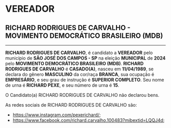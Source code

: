 # VEREADOR
## RICHARD RODRIGUES DE CARVALHO - MOVIMENTO DEMOCRÁTICO BRASILEIRO (MDB)
---
**RICHARD RODRIGUES DE CARVALHO**, é candidato a **VEREADOR** pelo município de **SÃO JOSÉ DOS CAMPOS - SP** na eleição **MUNICIPAL** de **2024** pelo **MOVIMENTO DEMOCRÁTICO BRASILEIRO (MDB)**.
**RICHARD RODRIGUES DE CARVALHO** é **CASADO(A)**, nasceu em **11/04/1989**, se declara do gênero **MASCULINO** da cor/raça **BRANCA**, sua ocupação é **EMPRESÁRIO**, e seu grau de instrução é **SUPERIOR COMPLETO**.
Seu nome de urna é **RICHARD PEXE**, e seu número de urna é **15**.

O Candidato(a) RICHARD RODRIGUES DE CARVALHO não declarou bens.


As redes sociais de RICHARD RODRIGUES DE CARVALHO são:
- https://www.instagram.com/pexerichard/;
- https://www.facebook.com/richard.carvalho.100483?mibextid=LQQJ4d;